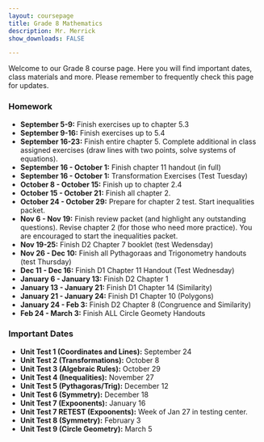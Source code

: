 ```yaml
---
layout: coursepage
title: Grade 8 Mathematics
description: Mr. Merrick 
show_downloads: FALSE

---
```


<!--- ### MATH 20-1 SECTION  ### --->
Welcome to our Grade 8 course page. Here you will find important dates, class materials and more. Please remember to frequently check this page for updates. 

<!--- To access the schoology page use this code: HRGC-TB6H-K38HK. ---> 

### Homework
* **September 5-9:** Finish exercises up to chapter 5.3
* **September 9-16:** Finish exercises up to 5.4
* **September 16-23:** Finish entire chapter 5. Complete additional in class assigned exercises (draw lines with two points, solve systems of equations).
* **September 16 - October 1:** Finish chapter 11 handout (in full) 
* **September 16 - October 1:** Transformation Exercises (Test Tuesday)
* **October 8 - October 15:** Finish up to chapter 2.4
* **October 15 - October 21:** Finish all chapter 2.   
* **October 24 - October 29:** Prepare for chapter 2 test. Start inequalities packet. 
* **Nov 6 - Nov 19:** Finish review packet (and highlight any outstanding questions). Revise chapter 2 (for those who need more practice). You are encouraged to start the inequalities packet.
* **Nov 19-25:** Finish D2 Chapter 7 booklet (test Wedensday) 
* **Nov 26 - Dec 10:** Finish all Pythagoraas and Trigonometry handouts (test Thursday)
* **Dec 11 - Dec 16:** Finish D1 Chapter 11 Handout (Test Wednesday) 
* **January 6 - January 13:** Finish D2 Chapter 1
* **January 13 - January 21:** Finish D1 Chapter 14 (Similarity) 
* **January 21 - January 24:** Finish D1 Chapter 10 (Polygons)
* **January 24 - Feb 3:** Finish D2 Chapter 8 (Congruence and Similarity)
* **Feb 24 - March 3:** Finish ALL Circle Geomety Handouts
    
### Important Dates 
* **Unit Test 1 (Coordinates and Lines):** September 24
* **Unit Test 2 (Transformations):** October 8
* **Unit Test 3 (Algebraic Rules):** October 29
* **Unit Test 4 (Inequalities):** November 27
* **Unit Test 5 (Pythagoras/Trig):** December 12
* **Unit Test 6 (Symmetry):** December 18
* **Unit Test 7 (Expoonents):** January 16
* **Unit Test 7 RETEST (Expoonents):** Week of Jan 27 in testing center. 
* **Unit Test 8 (Symmetry):** February 3
* **Unit Test 9 (Circle Geometry):** March 5


